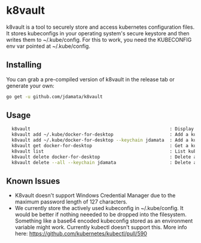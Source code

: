 # k8vault
k8vault is a tool to securely store and access kubernetes configuration files. It stores kubeconfigs in your operating system's secure keystore and then writes them to ~/.kube/config. For this to work, you need the KUBECONFIG env var pointed at ~/.kube/config.

## Installing
You can grab a pre-compiled version of k8vault in the release tab or generate your own:
```bash
go get -u github.com/jdamata/k8vault
```

## Usage
```bash
  k8vault                                                    : Display usage
  k8vault add ~/.kube/docker-for-desktop                     : Add a kubeconfig
  k8vault add ~/.kube/docker-for-desktop --keychain jdamata  : Add a kubeconfig to the jdamata keychain
  k8vault get docker-for-desktop                             : Get a kubeconfig named docker-for-desktop
  k8vault list                                               : List kubeconfigs
  k8vault delete docker-for-desktop                          : Delete a kubeconfig
  k8vault delete --all --keychain jdamata                    : Delete all kubeconfigs in the jdamata keychain
```

## Known Issues
- K8vault doesn't support Windows Credential Manager due to the maximum password length of 127 characters.
- We currently store the actively used kubeconfig in ~/.kube/config. It would be better if nothing neeeded to be dropped into the filesystem. Something like a base64 encoded kubeconfig stored as an environment variable might work. Currently kubectl doesn't support this. More info here: https://github.com/kubernetes/kubectl/pull/590